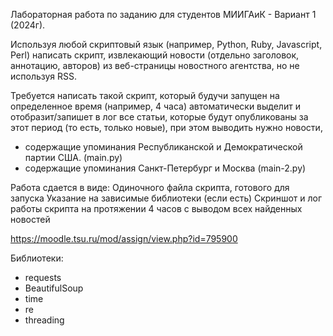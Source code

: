 Лабораторная работа по заданию для студентов МИИГАиК - Вариант 1 (2024г).

Используя любой скриптовый язык (например, Python, Ruby, Javascript, Perl) написать скрипт, извлекающий новости (отдельно заголовок, аннотацию, авторов) из веб-страницы новостного агентства, но не используя RSS.

Требуется написать такой скрипт, который будучи запущен на определенное время (например, 4 часа) автоматически выделит и отобразит/запишет в лог все статьи, которые будут опубликованы за этот период (то есть, только новые), при этом выводить нужно новости,
- содержащие упоминания Республиканской и Демократической партии США. (main.py)
- содержащие упоминания Санкт-Петербург и Москва (main-2.py)

Работа сдается в виде:
Одиночного файла скрипта, готового для запуска
Указание на зависимые библиотеки (если есть)
Скриншот и лог работы скрипта на протяжении 4 часов с выводом всех найденных новостей 

https://moodle.tsu.ru/mod/assign/view.php?id=795900

Библиотеки:
- requests
- BeautifulSoup
- time
- re
- threading

